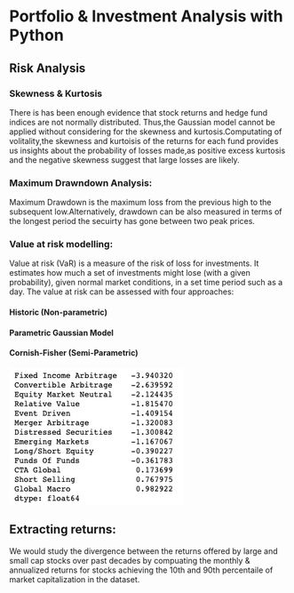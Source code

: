 # Portfolio & Investment Analysis with Python

## Risk Analysis
  ### Skewness & Kurtosis
There is has been enough evidence that stock returns and hedge fund indices are not normally distributed. Thus,the Gaussian model cannot be applied without considering for the skewness and kurtosis.Computating of volitality,the skewness and kurtoisis of the returns for each fund provides us	insights about the probability of losses made,as positive excess kurtosis and the negative skewness suggest that large losses are likely.

  ### Maximum Drawndown Analysis:
  Maximum Drawdown is the maximum loss from the previous high to the subsequent low.Alternatively, drawdown can be also measured in terms of the longest period the secuirty has gone between two peak prices.

  ### Value at risk modelling:
  Value at risk (VaR) is a measure of the risk of loss for investments. It estimates how much a set of investments might lose (with a given probability), given normal market conditions, in a set time period such as a day.
  The value at risk can be assessed with four approaches:
  #### Historic (Non-parametric)
  #### Parametric Gaussian Model
  #### Cornish-Fisher (Semi-Parametric)
  
<img src="/Skewness for hedge fund indices.png" >

## Extracting returns:
We would study the divergence between the returns offered by large and small cap stocks over past decades by compuating the monthly & annualized returns for stocks achieving the 10th and 90th percentaile of market capitalization in the dataset.
  

